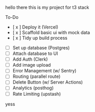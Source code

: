 hello there this is my project for t3 stack

To-Do

- [ x ] Deploy it (Vercel)
- [ x ] Scaffold basic ui with mock data
- [ x ] Tidy up build process
- [ ] Set up database (Postgres)
- [ ] Attach database to UI
- [ ] Add Auth (Clerk)
- [ ] Add image upload
- [ ] Error Management (w/ Sentry)
- [ ] Routing (parallel route)
- [ ] Delete Button (w/ Server Actions)
- [ ] Analytics (posthog)
- [ ] Rate Limiting (upstash)

yess